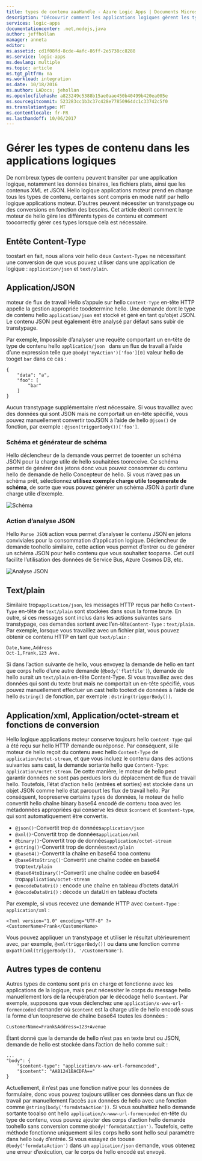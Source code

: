 ```yaml
---
title: types de contenu aaaHandle - Azure Logic Apps | Documents Microsoft
description: "Découvrir comment les applications logiques gèrent les types de contenu au moment de la conception et de l’exécution"
services: logic-apps
documentationcenter: .net,nodejs,java
author: jeffhollan
manager: anneta
editor: 
ms.assetid: cd1f08fd-8cde-4afc-86ff-2e5738cc8288
ms.service: logic-apps
ms.devlang: multiple
ms.topic: article
ms.tgt_pltfrm: na
ms.workload: integration
ms.date: 10/18/2016
ms.author: LADocs; jehollan
ms.openlocfilehash: a823249c5388b15ae0aae450b40499b420ea005e
ms.sourcegitcommit: 523283cc1b3c37c428e77850964dc1c33742c5f0
ms.translationtype: MT
ms.contentlocale: fr-FR
ms.lasthandoff: 10/06/2017
---
```

# <a name="handle-content-types-in-logic-apps"></a>Gérer les types de contenu dans les applications logiques

De nombreux types de contenu peuvent transiter par une application logique, notamment les données binaires, les fichiers plats, ainsi que les contenus XML et JSON. Hello logique applications moteur prend en charge tous les types de contenu, certaines sont compris en mode natif par hello logique applications moteur. D’autres peuvent nécessiter un transtypage ou des conversions en fonction des besoins. Cet article décrit comment le moteur de hello gère les différents types de contenu et comment toocorrectly gérer ces types lorsque cela est nécessaire.

## <a name="content-type-header"></a>Entête Content-Type

toostart en fait, nous allons voir hello deux `Content-Types` ne nécessitant une conversion de que vous pouvez utiliser dans une application de logique : `application/json` et `text/plain`.

## <a name="applicationjson"></a>Application/JSON

moteur de flux de travail Hello s’appuie sur hello `Content-Type` en-tête HTTP appelle la gestion appropriée toodetermine hello. Une demande dont le type de contenu hello `application/json` est stocké et géré en tant qu’objet JSON. Le contenu JSON peut également être analysé par défaut sans subir de transtypage. 

Par exemple, Impossible d’analyser une requête comportant un en-tête de type de contenu hello `application/json ` dans un flux de travail à l’aide d’une expression telle que `@body('myAction')['foo'][0]` valeur hello de tooget `bar` dans ce cas :

```
{
    "data": "a",
    "foo": [
        "bar"
    ]
}
```

Aucun transtypage supplémentaire n’est nécessaire. Si vous travaillez avec des données qui sont JSON mais ne comportait un en-tête spécifié, vous pouvez manuellement convertir tooJSON à l’aide de hello `@json()` de fonction, par exemple : `@json(triggerBody())['foo']`.

### <a name="schema-and-schema-generator"></a>Schéma et générateur de schéma

Hello déclencheur de la demande vous permet de tooenter un schéma JSON pour la charge utile de hello souhaitées tooreceive. Ce schéma permet de générer des jetons donc vous pouvez consommer du contenu hello de demande de hello Concepteur de hello. Si vous n’avez pas un schéma prêt, sélectionnez **utilisez exemple charge utile toogenerate de schéma**, de sorte que vous pouvez générer un schéma JSON à partir d’une charge utile d’exemple.

![Schéma](./media/logic-apps-http-endpoint/manualtrigger.png)

### <a name="parse-json-action"></a>Action d’analyse JSON

Hello `Parse JSON` action vous permet d’analyser le contenu JSON en jetons conviviales pour la consommation d’application logique. Déclencheur de demande toohello similaire, cette action vous permet d’entrer ou de générer un schéma JSON pour hello contenu que vous souhaitez tooparse. Cet outil facilite l’utilisation des données de Service Bus, Azure Cosmos DB, etc.

![Analyse JSON](./media/logic-apps-content-type/ParseJSON.png)

## <a name="textplain"></a>Text/plain

Similaire trop`application/json`, les messages HTTP reçus par hello `Content-Type` en-tête de `text/plain` sont stockées dans sous la forme brute. En outre, si ces messages sont inclus dans les actions suivantes sans transtypage, ces demandes sortent avec l’en-tête`Content-Type` : `text/plain`. Par exemple, lorsque vous travaillez avec un fichier plat, vous pouvez obtenir ce contenu HTTP en tant que `text/plain` :

```
Date,Name,Address
Oct-1,Frank,123 Ave.
```

Si dans l’action suivante de hello, vous envoyez la demande de hello en tant que corps hello d’une autre demande (`@body('flatfile')`), demande de hello aurait un `text/plain` en-tête Content-Type. Si vous travaillez avec des données qui sont du texte brut mais ne comportait un en-tête spécifié, vous pouvez manuellement effectuer un cast hello tootext de données à l’aide de hello `@string()` de fonction, par exemple : `@string(triggerBody())`.

## <a name="applicationxml-and-applicationoctet-stream-and-converter-functions"></a>Application/xml, Application/octet-stream et fonctions de conversion

Hello logique applications moteur conserve toujours hello `Content-Type` qui a été reçu sur hello HTTP demande ou réponse. Par conséquent, si le moteur de hello reçoit du contenu avec hello `Content-Type` de `application/octet-stream`, et que vous incluez le contenu dans des actions suivantes sans cast, la demande sortante hello que `Content-Type`: `application/octet-stream`. De cette manière, le moteur de hello peut garantir données ne sont pas perdues lors du déplacement de flux de travail hello. Toutefois, l’état d’action hello (entrées et sorties) est stockée dans un objet JSON comme hello état parcourt les flux de travail hello. Par conséquent, toopreserve certains types de données, le moteur de hello convertit hello chaîne binary base64 encodé de contenu tooa avec les métadonnées appropriées qui conserve les deux `$content` et `$content-type`, qui sont automatiquement être convertis. 

* `@json()`-Convertit trop de données`application/json`
* `@xml()`-Convertit trop de données`application/xml`
* `@binary()`-Convertit trop de données`application/octet-stream`
* `@string()`-Convertit trop de données`text/plain`
* `@base64()`-Convertit la chaîne en base64 tooa contenu
* `@base64toString()`-Convertit une chaîne codée en base64 trop`text/plain`
* `@base64toBinary()`-Convertit une chaîne codée en base64 trop`application/octet-stream`
* `@encodeDataUri()` : encode une chaîne en tableau d’octets dataUri
* `@decodeDataUri()` : décode un dataUri en tableau d’octets

Par exemple, si vous recevez une demande HTTP avec `Content-Type` : `application/xml` :

```
<?xml version="1.0" encoding="UTF-8" ?>
<CustomerName>Frank</CustomerName>
```

Vous pouvez appliquer un transtypage et utiliser le résultat ultérieurement avec, par exemple, `@xml(triggerBody())` ou dans une fonction comme `@xpath(xml(triggerBody()), '/CustomerName')`.

## <a name="other-content-types"></a>Autres types de contenu

Autres types de contenu sont pris en charge et fonctionne avec les applications de la logique, mais peut nécessiter le corps du message hello manuellement lors de la récupération par le décodage hello `$content`. Par exemple, supposons que vous déclenchez une `application/x-www-url-formencoded` demander où `$content` est la charge utile de hello encodé sous la forme d’un toopreserve de chaîne base64 toutes les données :

```
CustomerName=Frank&Address=123+Avenue
```

Étant donné que la demande de hello n’est pas en texte brut ou JSON, demande de hello est stockée dans l’action de hello comme suit :

```
...
"body": {
    "$content-type": "application/x-www-url-formencoded",
    "$content": "AAB1241BACDFA=="
}
```

Actuellement, il n’est pas une fonction native pour les données de formulaire, donc vous pouvez toujours utiliser ces données dans un flux de travail par manuellement l’accès aux données de hello avec une fonction comme `@string(body('formdataAction'))`. Si vous souhaitiez hello demande sortante tooalso ont hello `application/x-www-url-formencoded` en-tête du type de contenu, vous pouvez ajouter des corps d’action hello demande toohello sans conversion comme `@body('formdataAction')`. Toutefois, cette méthode fonctionne uniquement si les corps hello sont hello seul paramètre dans hello `body` d’entrée. Si vous essayez de toouse `@body('formdataAction')` dans un `application/json` demande, vous obtenez une erreur d’exécution, car le corps de hello encodé est envoyé.

